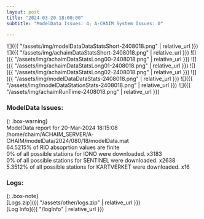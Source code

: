 ```yaml
---
layout: post
title: "2024-03-20 18:00:00"
subtitle: "ModelData Issues: 4; A-CHAIM System Issues: 0"

---
```


![]({{ "/assets/img/modelDataDataStatsShort-2408018.png" | relative_url }})
![]({{ "/assets/img/achaimDataStatsShort-2408018.png" | relative_url }})
![]({{ "/assets/img/achaimDataStatsLong00-2408018.png" | relative_url }})
![]({{ "/assets/img/achaimDataStatsLong01-2408018.png" | relative_url }})
![]({{ "/assets/img/achaimDataStatsLong02-2408018.png" | relative_url }})
![]({{ "/assets/img/modelDataDataStats-2408018.png" | relative_url }})
![]({{ "/assets/img/modelDataStationStats-2408018.png" | relative_url }})
![]({{ "/assets/img/achaimRunTime-2408018.png" | relative_url }})


### ModelData Issues:  
  
{: .box-warning}  
 ModelData report for 20-Mar-2024 18:15:08   
 /home/chaim/ACHAIM_SERVER/A-CHAIM/modelData/2024/080/18/modelData.mat   
 64.5215% of RIO absoprtion values are finite   
 0% of all possible stations for IONO were downloaded. x3183   
 0% of all possible stations for SENTINEL were downloaded. x2638   
 5.3512% of all possible stations for KARTVERKET were downloaded. x16   
  


### Logs:  
  
{: .box-note}  
[Logs.zip]({{ "/assets/other/logs.zip" | relative_url }})  
[Log Info]({{ "/logInfo" | relative_url }})  
